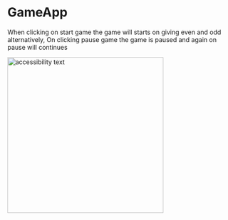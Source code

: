 # GameApp
<p> When clicking on start game the game will starts on giving even and odd alternatively, On clicking pause game the game is paused and again on pause will continues </p>
<img src="
![Screenshot (11)](https://user-images.githubusercontent.com/54401805/145764109-ae924aaf-21f8-4206-a94b-e77208d3fe57.png)" width="350" alt="accessibility text">
</img>
